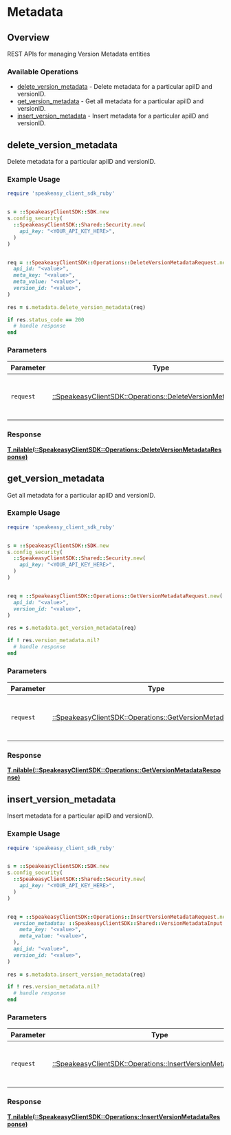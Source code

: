 # Metadata


## Overview

REST APIs for managing Version Metadata entities

### Available Operations

* [delete_version_metadata](#delete_version_metadata) - Delete metadata for a particular apiID and versionID.
* [get_version_metadata](#get_version_metadata) - Get all metadata for a particular apiID and versionID.
* [insert_version_metadata](#insert_version_metadata) - Insert metadata for a particular apiID and versionID.

## delete_version_metadata

Delete metadata for a particular apiID and versionID.

### Example Usage

```ruby
require 'speakeasy_client_sdk_ruby'


s = ::SpeakeasyClientSDK::SDK.new
s.config_security(
  ::SpeakeasyClientSDK::Shared::Security.new(
    api_key: "<YOUR_API_KEY_HERE>",
  )
)


req = ::SpeakeasyClientSDK::Operations::DeleteVersionMetadataRequest.new(
  api_id: "<value>",
  meta_key: "<value>",
  meta_value: "<value>",
  version_id: "<value>",
)
    
res = s.metadata.delete_version_metadata(req)

if res.status_code == 200
  # handle response
end

```

### Parameters

| Parameter                                                                                                                 | Type                                                                                                                      | Required                                                                                                                  | Description                                                                                                               |
| ------------------------------------------------------------------------------------------------------------------------- | ------------------------------------------------------------------------------------------------------------------------- | ------------------------------------------------------------------------------------------------------------------------- | ------------------------------------------------------------------------------------------------------------------------- |
| `request`                                                                                                                 | [::SpeakeasyClientSDK::Operations::DeleteVersionMetadataRequest](../../models/operations/deleteversionmetadatarequest.md) | :heavy_check_mark:                                                                                                        | The request object to use for the request.                                                                                |


### Response

**[T.nilable(::SpeakeasyClientSDK::Operations::DeleteVersionMetadataResponse)](../../models/operations/deleteversionmetadataresponse.md)**


## get_version_metadata

Get all metadata for a particular apiID and versionID.

### Example Usage

```ruby
require 'speakeasy_client_sdk_ruby'


s = ::SpeakeasyClientSDK::SDK.new
s.config_security(
  ::SpeakeasyClientSDK::Shared::Security.new(
    api_key: "<YOUR_API_KEY_HERE>",
  )
)


req = ::SpeakeasyClientSDK::Operations::GetVersionMetadataRequest.new(
  api_id: "<value>",
  version_id: "<value>",
)
    
res = s.metadata.get_version_metadata(req)

if ! res.version_metadata.nil?
  # handle response
end

```

### Parameters

| Parameter                                                                                                           | Type                                                                                                                | Required                                                                                                            | Description                                                                                                         |
| ------------------------------------------------------------------------------------------------------------------- | ------------------------------------------------------------------------------------------------------------------- | ------------------------------------------------------------------------------------------------------------------- | ------------------------------------------------------------------------------------------------------------------- |
| `request`                                                                                                           | [::SpeakeasyClientSDK::Operations::GetVersionMetadataRequest](../../models/operations/getversionmetadatarequest.md) | :heavy_check_mark:                                                                                                  | The request object to use for the request.                                                                          |


### Response

**[T.nilable(::SpeakeasyClientSDK::Operations::GetVersionMetadataResponse)](../../models/operations/getversionmetadataresponse.md)**


## insert_version_metadata

Insert metadata for a particular apiID and versionID.

### Example Usage

```ruby
require 'speakeasy_client_sdk_ruby'


s = ::SpeakeasyClientSDK::SDK.new
s.config_security(
  ::SpeakeasyClientSDK::Shared::Security.new(
    api_key: "<YOUR_API_KEY_HERE>",
  )
)


req = ::SpeakeasyClientSDK::Operations::InsertVersionMetadataRequest.new(
  version_metadata: ::SpeakeasyClientSDK::Shared::VersionMetadataInput.new(
    meta_key: "<value>",
    meta_value: "<value>",
  ),
  api_id: "<value>",
  version_id: "<value>",
)
    
res = s.metadata.insert_version_metadata(req)

if ! res.version_metadata.nil?
  # handle response
end

```

### Parameters

| Parameter                                                                                                                 | Type                                                                                                                      | Required                                                                                                                  | Description                                                                                                               |
| ------------------------------------------------------------------------------------------------------------------------- | ------------------------------------------------------------------------------------------------------------------------- | ------------------------------------------------------------------------------------------------------------------------- | ------------------------------------------------------------------------------------------------------------------------- |
| `request`                                                                                                                 | [::SpeakeasyClientSDK::Operations::InsertVersionMetadataRequest](../../models/operations/insertversionmetadatarequest.md) | :heavy_check_mark:                                                                                                        | The request object to use for the request.                                                                                |


### Response

**[T.nilable(::SpeakeasyClientSDK::Operations::InsertVersionMetadataResponse)](../../models/operations/insertversionmetadataresponse.md)**

